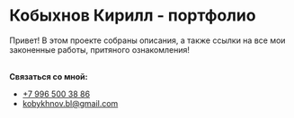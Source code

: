 <h1>Кобыхнов Кирилл - портфолио</h1>
<p>Привет! В этом проекте собраны описания, а также ссылки на все мои законенные работы, притяного ознакомления!</p>
<br>
<strong>Связаться со мной:</strong>
<ul>
  <li><a href="tel:+79965003886">+7 996 500 38 86</a></li>
  <li><a href="mailto:kobykhnov.bl@gmail.com">kobykhnov.bl@gmail.com</a></li>
 </ul>
